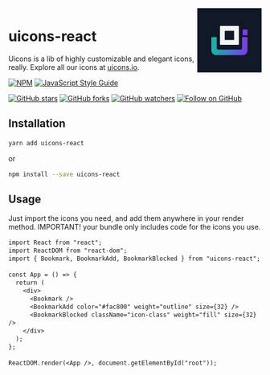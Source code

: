<img src="/public/media/uicons-logo-readme.png" width="128" align="right" />

# uicons-react

Uicons is a lib of highly customizable and elegant icons, really. Explore all our icons at [uicons.io](https://uicons.io).

[![NPM](https://img.shields.io/npm/v/uicons-react.svg?style=flat-square)](https://www.npmjs.com/package/uicons-react) [![JavaScript Style Guide](https://img.shields.io/badge/code_style-standard-brightgreen.svg?style=flat-square)](https://standardjs.com)

[![GitHub stars](https://img.shields.io/github/stars/phosphor-icons/phosphor-react?style=flat-square&label=Star)](https://github.com/u-icons/react)
[![GitHub forks](https://img.shields.io/github/forks/phosphor-icons/phosphor-react?style=flat-square&label=Fork)](https://github.com/u-icons/react/fork)
[![GitHub watchers](https://img.shields.io/github/watchers/phosphor-icons/phosphor-react?style=flat-square&label=Watch)](https://github.com/u-icons/react)
[![Follow on GitHub](https://img.shields.io/github/followers/rektdeckard?style=flat-square&label=Follow)](https://github.com/u-icons)

## Installation

```bash
yarn add uicons-react
```

or

```bash
npm install --save uicons-react
```

## Usage

Just import the icons you need, and add them anywhere in your render method. IMPORTANT! your bundle only includes code for the icons you use.

```tsx
import React from "react";
import ReactDOM from "react-dom";
import { Bookmark, BookmarkAdd, BookmarkBlocked } from "uicons-react";

const App = () => {
  return (
    <div>
      <Bookmark />
      <BookmarkAdd color="#fac800" weight="outline" size={32} />
      <BookmarkBlocked className="icon-class" weight="fill" size={32} />
    </div>
  );
};

ReactDOM.render(<App />, document.getElementById("root"));